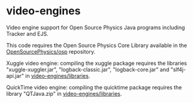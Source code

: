 video-engines
=============

Video engine support for Open Source Physics Java programs including Tracker and EJS.  

This code requires the Open Source Physics Core Library available in the <a href="https://github.com/OpenSourcePhysics/osp" target="_blank">OpenSourcePhysics/osp</a> repository.

Xuggle video engine: compiling the xuggle package requires the libraries "xuggle-xuggler.jar", "logback-classic.jar", "logback-core.jar" and "slf4j-api.jar" in <a href="https://github.com/OpenSourcePhysics/video-engines/tree/master/libraries/" target="_blank">video-engines/libraries</a>.

QuickTime video engine: compiling the quicktime package requires the library "QTJava.zip" in <a href="https://github.com/OpenSourcePhysics/video-engines/tree/master/libraries/" target="_blank">video-engines/libraries</a>. 


